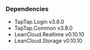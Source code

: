 ### Dependencies

- TapTap.Login v3.8.0
- TapTap.Common v3.8.0
- LeanCloud.Realtime v0.10.10
- LeanCloud.Storage v0.10.10